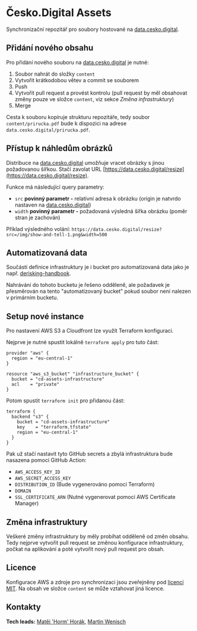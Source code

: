 # Česko.Digital Assets

Synchronizační repozitář pro soubory hostované na [data.cesko.digital](https://data.cesko.digital).

## Přidání nového obsahu

Pro přidání nového souboru na [data.cesko.digital](https://data.cesko.digital) je nutné:

1. Soubor nahrát do složky `content`
2. Vytvořit krátkodobou větev a commit se souborem
3. Push
4. Vytvořit pull request a provést kontrolu (pull request by měl obsahovat změny pouze ve složce `content`, viz sekce _Změna infrastruktury_)
5. Merge

Cesta k souboru kopíruje strukturu repozitáře, tedy soubor `content/prirucka.pdf` bude k dispozici na adrese `data.cesko.digital/prirucka.pdf`.

## Přístup k náhledům obrázků

Distribuce na [data.cesko.digital](https://data.cesko.digital) umožňuje vracet obrázky s jinou požadovanou šířkou.
Stačí zavolat URL [https://data.cesko.digital/resize](https://data.cesko.digital/resize). 

Funkce má následující query parametry:

- `src` **povinný parametr -** relativní adresa k obrázku (origin je natvrdo nastaven na [data.cesko.digital](https://data.cesko.digital))
- `width` **povinný parametr -** požadovaná výsledná šířka obrázku (poměr stran je zachován)

Příklad výsledného volání: `https://data.cesko.digital/resize?src=/img/show-and-tell-1.png&width=500`

## Automatizovaná data

Součástí definice infrastruktury je i bucket pro automatizovaná data jako je např. [derisking-handbook](https://github.com/cesko-digital/derisking-handbook).

Nahrávání do tohoto bucketu je řešeno odděleně, ale požadavek je přesměrován na tento "automatizovaný bucket" pokud soubor není nalezen v primárním bucketu.  

## Setup nové instance

Pro nastavení AWS S3 a Cloudfront lze využít Terraform konfiguraci. 

Nejprve je nutné spustit lokálně `terraform apply` pro tuto část: 

```hcl-terraform
provider "aws" {
  region = "eu-central-1"
}

resource "aws_s3_bucket" "infrastructure_bucket" {
  bucket = "cd-assets-infrastructure"
  acl    = "private"
}
```

Potom spustit `terraform init` pro přidanou část: 

```hcl-terraform
terraform {
  backend "s3" {
    bucket = "cd-assets-infrastructure"
    key    = "terraform.tfstate"
    region = "eu-central-1"
  }
}

```

Pak už stačí nastavit tyto GitHub secrets a zbylá infrastruktura bude nasazena pomocí GitHub Action:

- `AWS_ACCESS_KEY_ID`
- `AWS_SECRET_ACCESS_KEY`
- `DISTRIBUTION_ID` (Bude vygenerováno pomocí Terraform)
- `DOMAIN`
- `SSL_CERTIFICATE_ARN` (Nutné vygenerovat pomocí AWS Certificate Manager)

## Změna infrastruktury

Veškeré změny infrastruktury by měly probíhat odděleně od změn obsahu. Tedy nejprve vytvořit pull request se změnou konfigurace infrastruktury, počkat na aplikování a poté vytvořit nový pull request pro obsah.

## Licence

Konfigurace AWS a zdroje pro synchronizaci jsou zveřejněny pod [licencí MIT](https://github.com/cesko-digital/assets/blob/master/LICENSE). Na obsah ve složce `content` se může vztahovat jiná licence.   

## Kontakty

**Tech leads:** [Matěj 'Horm' Horák](https://github.com/HormCodes), [Martin Wenisch](https://github.com/martinwenisch)
